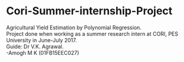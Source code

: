 # Cori-Summer-internship-Project
Agricultural Yield Estimation by Polynomial Regression.<br />
Project done when working as a summer research intern at CORI, PES University in June-July 2017.<br />
Guide: Dr V.K. Agrawal.<br />
-Amogh M K (01FB15EEC027)
